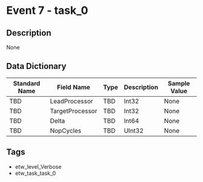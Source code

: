 # Event 7 - task_0

## Description
None

## Data Dictionary
|Standard Name|Field Name|Type|Description|Sample Value|
|---|---|---|---|---|
|TBD|LeadProcessor|TBD|Int32|None|None|
|TBD|TargetProcessor|TBD|Int32|None|None|
|TBD|Delta|TBD|Int64|None|None|
|TBD|NopCycles|TBD|UInt32|None|None|

## Tags
* etw_level_Verbose
* etw_task_task_0